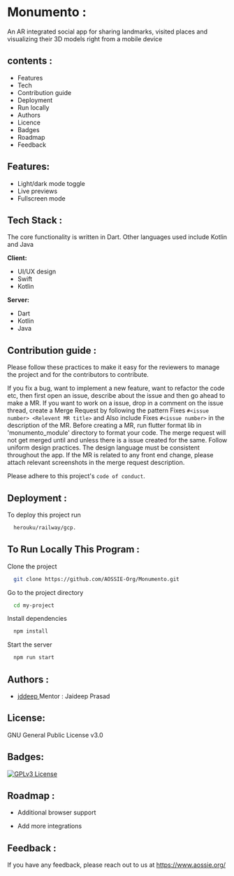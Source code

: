 
# Monumento :

An AR integrated social app for sharing landmarks, visited places and visualizing their 3D models right from a mobile device


## contents :
 - Features
 - Tech
 - Contribution guide 
 - Deployment  
 - Run locally 
 - Authors
 - Licence
 - Badges
 - Roadmap
 - Feedback
 
## Features:

- Light/dark mode toggle
- Live previews
- Fullscreen mode



## Tech Stack :
The core functionality is written in Dart. Other languages used include Kotlin  and Java 

**Client:** 
   - UI/UX design
   - Swift 
   - Kotlin

**Server:** 
   - Dart
   - Kotlin
   - Java


## Contribution guide :
Please follow these practices to make it easy for the reviewers to manage the project and for the contributors to contribute.

If you fix a bug, want to implement a new feature, want to refactor the code etc, then first open an issue, describe about the issue and then go ahead to make a MR.
If you want to work on a issue, drop in a comment on the issue thread, create a Merge Request by following the pattern  Fixes `#<issue number> <Relevent MR title>` and Also include Fixes `#<issue number>` in the description of the MR.
Before creating a MR, run flutter format lib in 'monumento_module' directory to format your code.
The merge request will not get merged until and unless there is a issue created for the same.
Follow uniform design practices. The design language must be consistent throughout the app.
If the MR is related to any front end change, please attach relevant screenshots in the merge request description.

Please adhere to this project's `code of conduct`.


## Deployment :

To deploy this project run

```bash
  herouku/railway/gcp.
```


## To  Run Locally This Program :

Clone the project

```bash
  git clone https://github.com/AOSSIE-Org/Monumento.git
```

Go to the project directory

```bash
  cd my-project
```

Install dependencies

```bash
  npm install
```

Start the server

```bash
  npm run start
```


## Authors :

- [jddeep ](https://www.linkedin.com/in/jaideep-prasad-117379167/)
Mentor : Jaideep Prasad

## License:


GNU General Public License v3.0

## Badges:


[![GPLv3 License](https://img.shields.io/badge/License-GPL%20v3-yellow.svg)](https://opensource.org/licenses/)



## Roadmap :

- Additional browser support

- Add more integrations


## Feedback :

If you have any feedback, please reach out to us at  https://www.aossie.org/

